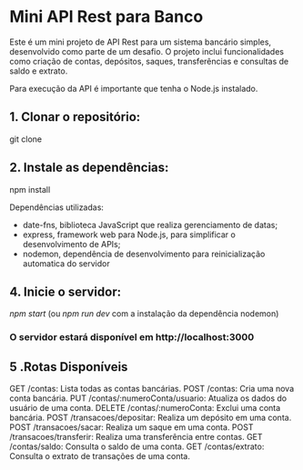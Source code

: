 # Mini API Rest para Banco

Este é um mini projeto de API Rest para um sistema bancário simples, desenvolvido como parte de um desafio. O projeto inclui funcionalidades como criação de contas, depósitos, saques, transferências e consultas de saldo e extrato.

Para execução da API é importante que tenha o Node.js instalado.

## 1. Clonar o repositório:
   git clone

## 2. Instale as dependências:
   npm install
   
   Dependências utilizadas:
   - date-fns, biblioteca JavaScript que realiza gerenciamento de datas;
   - express, framework web para Node.js, para simplificar o desenvolvimento de APIs;
   - nodemon, dependência de desenvolvimento para reinicialização automatica do servidor

## 4. Inicie o servidor:
   *npm start* (ou *npm run dev* com a instalação da dependência nodemon)
   ### O servidor estará disponível em http://localhost:3000

## 5 .Rotas Disponíveis
  GET /contas: Lista todas as contas bancárias.
  POST /contas: Cria uma nova conta bancária.
  PUT /contas/:numeroConta/usuario: Atualiza os dados do usuário de uma conta.
  DELETE /contas/:numeroConta: Exclui uma conta bancária.
  POST /transacoes/depositar: Realiza um depósito em uma conta.
  POST /transacoes/sacar: Realiza um saque em uma conta.
  POST /transacoes/transferir: Realiza uma transferência entre contas.
  GET /contas/saldo: Consulta o saldo de uma conta.
  GET /contas/extrato: Consulta o extrato de transações de uma conta.   
   
